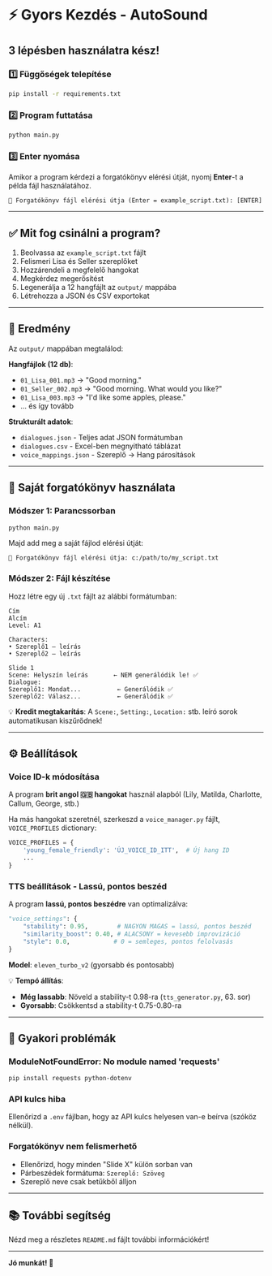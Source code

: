 # ⚡ Gyors Kezdés - AutoSound

## 3 lépésben használatra kész!

### 1️⃣ Függőségek telepítése

```bash
pip install -r requirements.txt
```

### 2️⃣ Program futtatása

```bash
python main.py
```

### 3️⃣ Enter nyomása

Amikor a program kérdezi a forgatókönyv elérési útját, nyomj **Enter**-t a példa fájl használatához.

```
📄 Forgatókönyv fájl elérési útja (Enter = example_script.txt): [ENTER]
```

---

## ✅ Mit fog csinálni a program?

1. Beolvassa az `example_script.txt` fájlt
2. Felismeri Lisa és Seller szereplőket
3. Hozzárendeli a megfelelő hangokat
4. Megkérdez megerősítést
5. Legenerálja a 12 hangfájlt az `output/` mappába
6. Létrehozza a JSON és CSV exportokat

---

## 📁 Eredmény

Az `output/` mappában megtalálod:

**Hangfájlok (12 db)**:
- `01_Lisa_001.mp3` → "Good morning."
- `01_Seller_002.mp3` → "Good morning. What would you like?"
- `01_Lisa_003.mp3` → "I'd like some apples, please."
- ... és így tovább

**Strukturált adatok**:
- `dialogues.json` - Teljes adat JSON formátumban
- `dialogues.csv` - Excel-ben megnyitható táblázat
- `voice_mappings.json` - Szereplő → Hang párosítások

---

## 🎯 Saját forgatókönyv használata

### Módszer 1: Parancssorban

```bash
python main.py
```

Majd add meg a saját fájlod elérési útját:
```
📄 Forgatókönyv fájl elérési útja: c:/path/to/my_script.txt
```

### Módszer 2: Fájl készítése

Hozz létre egy új `.txt` fájlt az alábbi formátumban:

```
Cím
Alcím
Level: A1

Characters:
• Szereplő1 – leírás
• Szereplő2 – leírás

Slide 1
Scene: Helyszín leírás       ← NEM generálódik le! ✅
Dialogue:
Szereplő1: Mondat...          ← Generálódik ✅
Szereplő2: Válasz...          ← Generálódik ✅
```

💡 **Kredit megtakarítás**: A `Scene:`, `Setting:`, `Location:` stb. leíró sorok automatikusan kiszűrődnek!

---

## ⚙️ Beállítások

### Voice ID-k módosítása

A program **brit angol 🇬🇧 hangokat** használ alapból (Lily, Matilda, Charlotte, Callum, George, stb.)

Ha más hangokat szeretnél, szerkeszd a `voice_manager.py` fájlt, `VOICE_PROFILES` dictionary:

```python
VOICE_PROFILES = {
    'young_female_friendly': 'ÚJ_VOICE_ID_ITT',  # Új hang ID
    ...
}
```

### TTS beállítások - Lassú, pontos beszéd

A program **lassú, pontos beszédre** van optimalizálva:

```python
"voice_settings": {
    "stability": 0.95,        # NAGYON MAGAS = lassú, pontos beszéd
    "similarity_boost": 0.40, # ALACSONY = kevesebb improvizáció
    "style": 0.0,            # 0 = semleges, pontos felolvasás
}
```

**Model**: `eleven_turbo_v2` (gyorsabb és pontosabb)

💡 **Tempó állítás**:
- **Még lassabb**: Növeld a stability-t 0.98-ra (`tts_generator.py`, 63. sor)
- **Gyorsabb**: Csökkentsd a stability-t 0.75-0.80-ra

---

## 🐛 Gyakori problémák

### ModuleNotFoundError: No module named 'requests'

```bash
pip install requests python-dotenv
```

### API kulcs hiba

Ellenőrizd a `.env` fájlban, hogy az API kulcs helyesen van-e beírva (szóköz nélkül).

### Forgatókönyv nem felismerhető

- Ellenőrizd, hogy minden "Slide X" külön sorban van
- Párbeszédek formátuma: `Szereplő: Szöveg`
- Szereplő neve csak betűkből álljon

---

## 📚 További segítség

Nézd meg a részletes `README.md` fájlt további információkért!

---

**Jó munkát! 🎵**

